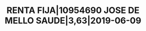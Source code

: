 ---
layout: asset
title: RENTA FIJA|10954690 JOSE DE MELLO SAUDE|3,63|2019-06-09
isin: PTJLLAOE0001
---